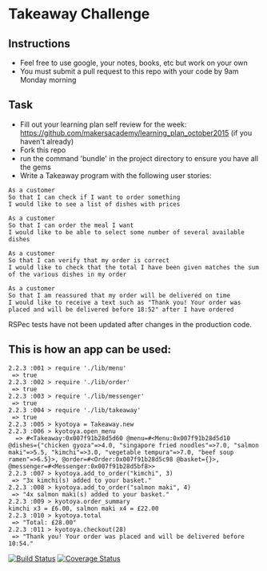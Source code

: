 Takeaway Challenge
==================

Instructions
-------
* Feel free to use google, your notes, books, etc but work on your own
* You must submit a pull request to this repo with your code by 9am Monday morning

Task
-----

* Fill out your learning plan self review for the week: https://github.com/makersacademy/learning_plan_october2015 (if you haven't already)
* Fork this repo
* run the command 'bundle' in the project directory to ensure you have all the gems
* Write a Takeaway program with the following user stories:

```
As a customer
So that I can check if I want to order something
I would like to see a list of dishes with prices

As a customer
So that I can order the meal I want
I would like to be able to select some number of several available dishes

As a customer
So that I can verify that my order is correct
I would like to check that the total I have been given matches the sum of the various dishes in my order

As a customer
So that I am reassured that my order will be delivered on time
I would like to receive a text such as "Thank you! Your order was placed and will be delivered before 18:52" after I have ordered
```
RSPec tests have not been updated after changes in the production code.

This is how an app can be used:
-------------------------------
```
2.2.3 :001 > require './lib/menu'
 => true
2.2.3 :002 > require './lib/order'
 => true
2.2.3 :003 > require './lib/messenger'
 => true
2.2.3 :004 > require './lib/takeaway'
 => true
2.2.3 :005 > kyotoya = Takeaway.new
2.2.3 :006 > kyotoya.open_menu
  => #<Takeaway:0x007f91b28d5d60 @menu=#<Menu:0x007f91b28d5d10 @dishes={"chicken gyoza"=>4.0, "singapore fried noodles"=>7.0, "salmon maki"=>5.5, "kimchi"=>3.0, "vegetable tempura"=>7.0, "beef soup ramen"=>6.5}>, @order=#<Order:0x007f91b28d5c98 @basket={}>, @messenger=#<Messenger:0x007f91b28d5bf8>>
2.2.3 :007 > kyotoya.add_to_order("kimchi", 3)
 => "3x kimchi(s) added to your basket."
2.2.3 :008 > kyotoya.add_to_order("salmon maki", 4)
 => "4x salmon maki(s) added to your basket."
2.2.3 :009 > kyotoya.order_summary
kimchi x3 = £6.00, salmon maki x4 = £22.00
2.2.3 :010 > kyotoya.total
 => "Total: £28.00"
2.2.3 :011 > kyotoya.checkout(28)
 => "Thank you! Your order was placed and will be delivered before 10:54."
```

[![Build Status](https://travis-ci.org/makersacademy/takeaway-challenge.svg?branch=master)](https://travis-ci.org/makersacademy/takeaway-challenge)
[![Coverage Status](https://coveralls.io/repos/makersacademy/takeaway-challenge/badge.png)](https://coveralls.io/r/makersacademy/takeaway-challenge)
